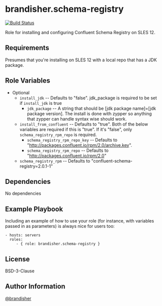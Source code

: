 brandisher.schema-registry
=========
[![Build Status](https://travis-ci.org/brandisher/ansible-role-schema-registry.svg?branch=master)](https://travis-ci.org/brandisher/ansible-role-schema-registry)

Role for installing and configuring Confluent Schema Registry on SLES 12.

Requirements
------------

Presumes that you're installing on SLES 12 with a local repo that has a JDK package.

Role Variables
--------------

* Optional
    * `install_jdk` -- Defaults to "false". jdk\_package is required to be set if `install_jdk` is true
        * `jdk_package` -- A string that should be [jdk package name]=[jdk package version].  The install is done with zypper so anything that zypper can handle syntax wise should work.
    * `install_from_confluent` -- Defaults to "true". Both of the below variables are required if this is "true".  If it's "false", only `schema_registry_rpm_repo` is required.
        * `schema_registry_rpm_repo_key` -- Defaults to "http://packages.confluent.io/rpm/2.0/archive.key".
        * `schema_registry_rpm_repo` -- Defaults to "http://packages.confluent.io/rpm/2.0"
    * `schema_registry_rpm` -- Defaults to "confluent-schema-registry=2.0.1-1"

Dependencies
------------

No dependencies

Example Playbook
----------------

Including an example of how to use your role (for instance, with variables passed in as parameters) is always nice for users too:

    - hosts: servers
      roles:
         - { role: brandisher.schema-registry }

License
-------

BSD-3-Clause

Author Information
------------------

[@brandisher](https://github.com/brandisher)
